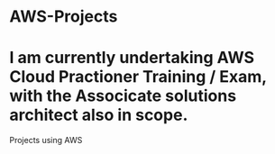 # AWS-Projects
# I am currently undertaking AWS Cloud Practioner Training / Exam, with the Associcate solutions architect also in scope. 
Projects using AWS
